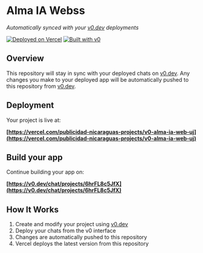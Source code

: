 # Alma IA Webss

_Automatically synced with your [v0.dev](https://v0.dev) deployments_

[![Deployed on Vercel](https://img.shields.io/badge/Deployed%20on-Vercel-black?style=for-the-badge&logo=vercel)](https://vercel.com/publicidad-nicaraguas-projects/v0-alma-ia-web-uj)
[![Built with v0](https://img.shields.io/badge/Built%20with-v0.dev-black?style=for-the-badge)](https://v0.dev/chat/projects/6hrFL8c5JfX)

## Overview

This repository will stay in sync with your deployed chats on [v0.dev](https://v0.dev).
Any changes you make to your deployed app will be automatically pushed to this repository from [v0.dev](https://v0.dev).

## Deployment

Your project is live at:

**[https://vercel.com/publicidad-nicaraguas-projects/v0-alma-ia-web-uj](https://vercel.com/publicidad-nicaraguas-projects/v0-alma-ia-web-uj)**

## Build your app

Continue building your app on:

**[https://v0.dev/chat/projects/6hrFL8c5JfX](https://v0.dev/chat/projects/6hrFL8c5JfX)**

## How It Works

1. Create and modify your project using [v0.dev](https://v0.dev)
2. Deploy your chats from the v0 interface
3. Changes are automatically pushed to this repository
4. Vercel deploys the latest version from this repository
